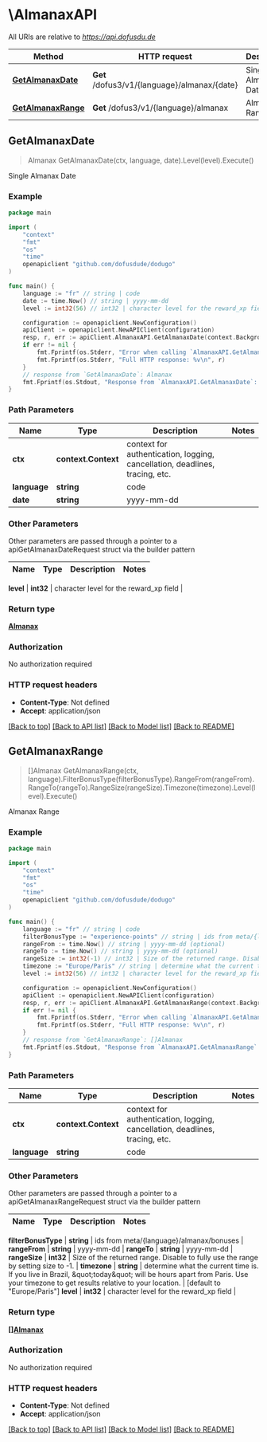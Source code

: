 # \AlmanaxAPI

All URIs are relative to *https://api.dofusdu.de*

Method | HTTP request | Description
------------- | ------------- | -------------
[**GetAlmanaxDate**](AlmanaxAPI.md#GetAlmanaxDate) | **Get** /dofus3/v1/{language}/almanax/{date} | Single Almanax Date
[**GetAlmanaxRange**](AlmanaxAPI.md#GetAlmanaxRange) | **Get** /dofus3/v1/{language}/almanax | Almanax Range



## GetAlmanaxDate

> Almanax GetAlmanaxDate(ctx, language, date).Level(level).Execute()

Single Almanax Date



### Example

```go
package main

import (
	"context"
	"fmt"
	"os"
    "time"
	openapiclient "github.com/dofusdude/dodugo"
)

func main() {
	language := "fr" // string | code
	date := time.Now() // string | yyyy-mm-dd
	level := int32(56) // int32 | character level for the reward_xp field (optional)

	configuration := openapiclient.NewConfiguration()
	apiClient := openapiclient.NewAPIClient(configuration)
	resp, r, err := apiClient.AlmanaxAPI.GetAlmanaxDate(context.Background(), language, date).Level(level).Execute()
	if err != nil {
		fmt.Fprintf(os.Stderr, "Error when calling `AlmanaxAPI.GetAlmanaxDate``: %v\n", err)
		fmt.Fprintf(os.Stderr, "Full HTTP response: %v\n", r)
	}
	// response from `GetAlmanaxDate`: Almanax
	fmt.Fprintf(os.Stdout, "Response from `AlmanaxAPI.GetAlmanaxDate`: %v\n", resp)
}
```

### Path Parameters


Name | Type | Description  | Notes
------------- | ------------- | ------------- | -------------
**ctx** | **context.Context** | context for authentication, logging, cancellation, deadlines, tracing, etc.
**language** | **string** | code | 
**date** | **string** | yyyy-mm-dd | 

### Other Parameters

Other parameters are passed through a pointer to a apiGetAlmanaxDateRequest struct via the builder pattern


Name | Type | Description  | Notes
------------- | ------------- | ------------- | -------------


 **level** | **int32** | character level for the reward_xp field | 

### Return type

[**Almanax**](Almanax.md)

### Authorization

No authorization required

### HTTP request headers

- **Content-Type**: Not defined
- **Accept**: application/json

[[Back to top]](#) [[Back to API list]](../README.md#documentation-for-api-endpoints)
[[Back to Model list]](../README.md#documentation-for-models)
[[Back to README]](../README.md)


## GetAlmanaxRange

> []Almanax GetAlmanaxRange(ctx, language).FilterBonusType(filterBonusType).RangeFrom(rangeFrom).RangeTo(rangeTo).RangeSize(rangeSize).Timezone(timezone).Level(level).Execute()

Almanax Range



### Example

```go
package main

import (
	"context"
	"fmt"
	"os"
    "time"
	openapiclient "github.com/dofusdude/dodugo"
)

func main() {
	language := "fr" // string | code
	filterBonusType := "experience-points" // string | ids from meta/{language}/almanax/bonuses (optional)
	rangeFrom := time.Now() // string | yyyy-mm-dd (optional)
	rangeTo := time.Now() // string | yyyy-mm-dd (optional)
	rangeSize := int32(-1) // int32 | Size of the returned range. Disable to fully use the range by setting size to -1. (optional)
	timezone := "Europe/Paris" // string | determine what the current time is. If you live in Brazil, \"today\" will be hours apart from Paris. Use your timezone to get results relative to your location. (optional) (default to "Europe/Paris")
	level := int32(56) // int32 | character level for the reward_xp field (optional)

	configuration := openapiclient.NewConfiguration()
	apiClient := openapiclient.NewAPIClient(configuration)
	resp, r, err := apiClient.AlmanaxAPI.GetAlmanaxRange(context.Background(), language).FilterBonusType(filterBonusType).RangeFrom(rangeFrom).RangeTo(rangeTo).RangeSize(rangeSize).Timezone(timezone).Level(level).Execute()
	if err != nil {
		fmt.Fprintf(os.Stderr, "Error when calling `AlmanaxAPI.GetAlmanaxRange``: %v\n", err)
		fmt.Fprintf(os.Stderr, "Full HTTP response: %v\n", r)
	}
	// response from `GetAlmanaxRange`: []Almanax
	fmt.Fprintf(os.Stdout, "Response from `AlmanaxAPI.GetAlmanaxRange`: %v\n", resp)
}
```

### Path Parameters


Name | Type | Description  | Notes
------------- | ------------- | ------------- | -------------
**ctx** | **context.Context** | context for authentication, logging, cancellation, deadlines, tracing, etc.
**language** | **string** | code | 

### Other Parameters

Other parameters are passed through a pointer to a apiGetAlmanaxRangeRequest struct via the builder pattern


Name | Type | Description  | Notes
------------- | ------------- | ------------- | -------------

 **filterBonusType** | **string** | ids from meta/{language}/almanax/bonuses | 
 **rangeFrom** | **string** | yyyy-mm-dd | 
 **rangeTo** | **string** | yyyy-mm-dd | 
 **rangeSize** | **int32** | Size of the returned range. Disable to fully use the range by setting size to -1. | 
 **timezone** | **string** | determine what the current time is. If you live in Brazil, \&quot;today\&quot; will be hours apart from Paris. Use your timezone to get results relative to your location. | [default to &quot;Europe/Paris&quot;]
 **level** | **int32** | character level for the reward_xp field | 

### Return type

[**[]Almanax**](Almanax.md)

### Authorization

No authorization required

### HTTP request headers

- **Content-Type**: Not defined
- **Accept**: application/json

[[Back to top]](#) [[Back to API list]](../README.md#documentation-for-api-endpoints)
[[Back to Model list]](../README.md#documentation-for-models)
[[Back to README]](../README.md)

